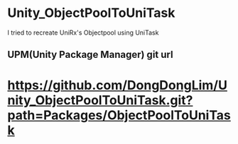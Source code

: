 # Unity_ObjectPoolToUniTask
 I tried to recreate UniRx's Objectpool using UniTask

## UPM(Unity Package Manager) git url
# https://github.com/DongDongLim/Unity_ObjectPoolToUniTask.git?path=Packages/ObjectPoolToUniTask

